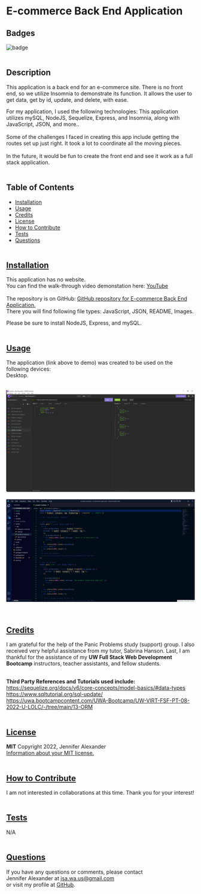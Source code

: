 
  # E-commerce Back End Application


  ## Badges
  ![badge](https://img.shields.io/badge/license-MIT-blue)
  <br><br>
  

  ## Description
  This application is a back end for an e-commerce site. There is no front end, so we utilize Insomnia to demonstrate its function. It allows the user to get data, get by id, update, and delete, with ease. 
  <br>

  For my application, I used the following technologies: This application utilizes mySQL, NodeJS, Sequelize, Express, and Insomnia, along with JavaScript, JSON, and more..
  <br><br>
  Some of the challenges I faced in creating this app include getting the routes set up just right. It took a lot to coordinate all the moving pieces. 
  <br><br>
  In the future, it would be fun to create the front end and see it work as a full stack application.
  <br><br>

## Table of Contents
  - [Installation](#installation)
  - [Usage](#usage)
  - [Credits](#credits)
  - [License](#license)
  - [How to Contribute](#how-to-contribute)
  - [Tests](#tests)
  - [Questions](#questions)
  <br><br>

  ## [Installation](#table-of-contents)
  This application has no website. <br>
  You can find the walk-through video demonstation here: [YouTube](https://youtu.be/QbIbnJ0HrUU/)
  <br><br>
  The repository is on GitHub: [GitHub repository for E-commerce Back End Application.](https://github.com/jsalexan/e-commerce-back-end) <br>
  There you will find following file types: 
   JavaScript, JSON, README, Images.

   Please be sure to install NodeJS, Express, and mySQL.
  <br><br>

## [Usage](#table-of-contents)
  The application (link above to demo) was created to be used on the following devices:<br> 
   Desktop.<br><br>
  

  ![Screen capture.](./Assets/Screenshot%20(251).png)
  <br><br>
  ![Screen capture 2.](./Assets/Screenshot%20(252).png)
  
  <br>

  ## [Credits](#table-of-contents) 
  I am grateful for the help of the Panic Problems study (support) group. I also received very helpful assistance from my tutor, Sabrina Hanson. Last, I am thankful for the assistance of my **UW Full Stack Web Development Bootcamp** instructors, teacher assistants, and fellow students.
  <br><br>

  **Third Party References and Tutorials used include:** 
  <br>
  https://sequelize.org/docs/v6/core-concepts/model-basics/#data-types<br>
  https://www.sqltutorial.org/sql-update/<br>
  https://uwa.bootcampcontent.com/UWA-Bootcamp/UW-VIRT-FSF-PT-08-2022-U-LOLC/-/tree/main/13-ORM
  <br><br>

  
  ## [License](#table-of-contents)
  **MIT** Copyright 2022, Jennifer Alexander<br>
  [Information about your MIT license.](https://opensource.org/licenses/MIT)
  <br><br>
  

  ## [How to Contribute](#table-of-contents)
  I am not interested in collaborations at this time. Thank you for your interest!
  <br><br>

  ## [Tests](#table-of-contents)
  N/A
  <br><br>

  ## [Questions](#table-of-contents)
  If you have any questions or comments, please contact <br>Jennifer Alexander at jsa.wa.us@gmail.com <br>or visit my profile at [GitHub](https://github.com/jsalexan/).
  